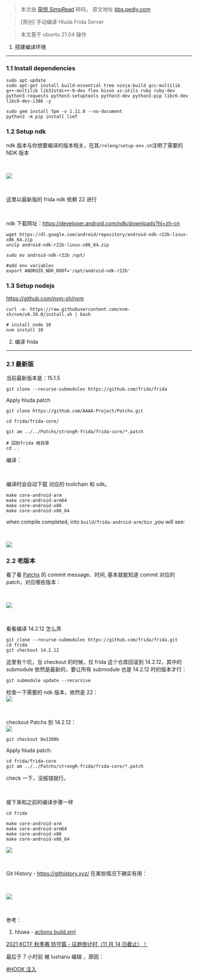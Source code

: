 > 本文由 [简悦 SimpRead](http://ksria.com/simpread/) 转码， 原文地址 [bbs.pediy.com](https://bbs.pediy.com/thread-269889.htm)

> [原创] 手动编译 Hluda Frida Server

> 本文基于 ubuntu 21.04 操作

1. 搭建编译环境
---------

### 1.1 Install dependencies

```
sudo apt update
sudo apt-get install build-essential tree ninja-build gcc-multilib g++-multilib lib32stdc++-9-dev flex bison xz-utils ruby ruby-dev python3-requests python3-setuptools python3-dev python3-pip libc6-dev libc6-dev-i386 -y
 
sudo gem install fpm -v 1.11.0 --no-document
python3 -m pip install lief

```

### 1.2 Setup ndk

ndk 版本与你想要编译的版本相关，在其`/releng/setup-env.sh`注明了需要的 NDK 版本

 

![](https://bbs.pediy.com/upload/attach/202110/757977_RUXY7ZWMW9HK763.png)

 

这里以最新版的 frida ndk 依赖 22 进行

 

ndk 下载网址：https://developer.android.com/ndk/downloads?hl=zh-cn

```
wget https://dl.google.com/android/repository/android-ndk-r22b-linux-x86_64.zip
unzip android-ndk-r22b-linux-x86_64.zip

```

```
sudo mv android-ndk-r22b /opt/
 
#add env variables
export ANDROID_NDK_ROOT='/opt/android-ndk-r22b'

```

### 1.3 Setup nodejs

https://github.com/nvm-sh/nvm

```
curl -o- https://raw.githubusercontent.com/nvm-sh/nvm/v0.39.0/install.sh | bash
 
# install node 10
nvm install 10

```

2. 编译 frida
-----------

### 2.1 最新版

当前最新版本是：15.1.5

```
git clone --recurse-submodules https://github.com/frida/frida

```

Apply hluda patch

```
git clone https://github.com/AAAA-Project/Patchs.git
 
cd frida/frida-core/
 
git am ../../Patchs/strongR-frida/frida-core/*.patch
 
# 回到frida 根目录
cd ..

```

编译：

 

编译时会自动下载 对应的 toolchain 和 sdk。

```
make core-android-arm
make core-android-arm64
make core-android-x86
make core-android-x86_64

```

when compile completed, into `build/frida-android-arm/bin` ,you will see:

 

![](https://bbs.pediy.com/upload/attach/202110/757977_8M8JR34GXEPURYW.png)

### 2.2 老版本

看了看 [Patchs](https://github.com/AAAA-Project/Patchs) 的 commit message、时间, 基本就能知道 commit 对应的 patch，对应哪些版本：

 

![](https://bbs.pediy.com/upload/attach/202110/757977_9RRVSPHBJ7DM8KG.png)

 

看看编译 14.2.12 怎么弄

```
git clone --recurse-submodules https://github.com/frida/frida.git
cd frida
git checkout 14.2.12

```

这里有个坑，当 checkout 的时候，仅 frida 这个仓库回滚到 14.2.12，其中的 submodule 依然是最新的，要让所有 submodule 也是 14.2.12 时的版本才行：

```
git submodule update --recursive

```

检查一下需要的 ndk 版本，依然是 22：  
![](https://bbs.pediy.com/upload/attach/202110/757977_H8M5KHUXTMBB94Y.png)

 

checkout Patchs 到 14.2.12：  
![](https://bbs.pediy.com/upload/attach/202110/757977_CCDBJCJYJHZUA5J.png)

```
git checkout 8e1308b

```

Apply hluda patch:

```
cd frida/frida-core
git am ../../Patchs/strongR-frida/frida-core/*.patch

```

check 一下，没报错就行。

 

接下来和之前的编译步骤一样

```
cd frida
 
make core-android-arm
make core-android-arm64
make core-android-x86
make core-android-x86_64

```

![](https://bbs.pediy.com/upload/attach/202110/757977_MXASVRFATR34XY5.png)

 

Git History - https://githistory.xyz/ 在某些情况下确实有用：

 

![](https://bbs.pediy.com/upload/attach/202110/757977_ER4U44RJQ9PYBZ5.png)

 

参考：

1.  hluwa - [actions build.xml](https://github.com/lushann/strongR-frida-android/blob/main/.github/workflows/build.yml)

[2021 KCTF 秋季赛 防守篇 - 征题倒计时（11 月 14 日截止）！](https://bbs.pediy.com/thread-269228.htm)

最后于 7 小时前 被 lushanu 编辑 ，原因：

[#HOOK 注入](forum-161-1-125.htm)